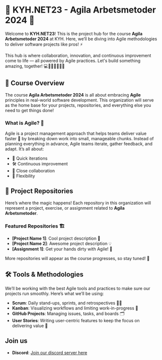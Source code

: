 # 🚀 KYH.NET23 - Agila Arbetsmetoder 2024 🌟

Welcome to **KYH.NET23**! This is the project hub for the course **Agila Arbetsmetoder 2024** at KYH. Here, we’ll be diving into Agile methodologies to deliver software projects like pros! ⚡️

This hub is where collaboration, innovation, and continuous improvement come to life — all powered by Agile practices. Let's build something amazing, together! 💻👩‍💻👨‍💻💪💪

## 🎯 Course Overview

The course **Agila Arbetsmetoder 2024** is all about embracing **Agile** principles in real-world software development. This organization will serve as the home base for your projects, repositories, and everything else you need to get things done!

### What is Agile? 🤔

Agile is a project management approach that helps teams deliver value faster 💨 by breaking down work into small, manageable chunks. Instead of planning everything in advance, Agile teams iterate, gather feedback, and adapt. It’s all about:
- 🚀 Quick iterations
- 🛠️ Continuous improvement
- 🤝 Close collaboration
- 🔄 Flexibility

## 📂 Project Repositories

Here’s where the magic happens! Each repository in this organization will represent a project, exercise, or assignment related to **Agila Arbetsmetoder**.

### Featured Repositories 🏗️
- **[Project Name 1]**: Cool project description 🚀
- **[Project Name 2]**: Awesome project description 💡
- **[Assignment 1]**: Get your hands dirty with Agile! 💪

More repositories will appear as the course progresses, so stay tuned! 👀

## 🛠️ Tools & Methodologies

We’ll be working with the best Agile tools and practices to make sure our projects run smoothly. Here’s what we’ll be using:

- **Scrum**: Daily stand-ups, sprints, and retrospectives 🏃‍♂️
- **Kanban**: Visualizing workflows and limiting work-in-progress 🔄
- **GitHub Projects**: Managing issues, tasks, and boards 🗂️
- **User Stories**: Writing user-centric features to keep the focus on delivering value 📜

## Join us

- **Discord**: [Join our discord server here](https://discord.gg/u5UpWJYEfb)
